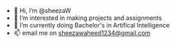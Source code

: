 - 👋 Hi, I’m @sheezaW
- 👀 I’m interested in making projects and assignments 
- 🌱 I’m currently doing Bachelor's in Artifical Intelligence
- 📫 email me on sheezawaheed1234@gmail.com


